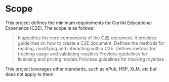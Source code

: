 # Scope

This project defines the minimum requirements for Curriki Educational Experience (C2E). The scope is as follows:

> It specifies the core components of the C2E document. 
> It provides guidelines on how to create a C2E document. 
> Defines the methods for reading, modifying and interacting with a C2E.
> Defines metrics for tracking usage and validating royalties
> Provides guidelines for licensing and pricing models
> Provides guidelines for tracking royalties

This project leverages other standards, such as ePub, H5P, XLM, etc but does not apply to them. 

